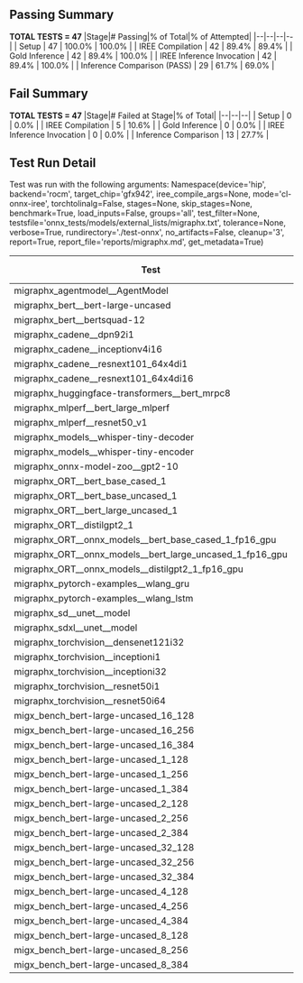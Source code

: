 ## Passing Summary

**TOTAL TESTS = 47**
|Stage|# Passing|% of Total|% of Attempted|
|--|--|--|--|
| Setup | 47 | 100.0% | 100.0% |
| IREE Compilation | 42 | 89.4% | 89.4% |
| Gold Inference | 42 | 89.4% | 100.0% |
| IREE Inference Invocation | 42 | 89.4% | 100.0% |
| Inference Comparison (PASS) | 29 | 61.7% | 69.0% |
## Fail Summary

**TOTAL TESTS = 47**
|Stage|# Failed at Stage|% of Total|
|--|--|--|
| Setup | 0 | 0.0% |
| IREE Compilation | 5 | 10.6% |
| Gold Inference | 0 | 0.0% |
| IREE Inference Invocation | 0 | 0.0% |
| Inference Comparison | 13 | 27.7% |
## Test Run Detail
Test was run with the following arguments:
Namespace(device='hip', backend='rocm', target_chip='gfx942', iree_compile_args=None, mode='cl-onnx-iree', torchtolinalg=False, stages=None, skip_stages=None, benchmark=True, load_inputs=False, groups='all', test_filter=None, testsfile='onnx_tests/models/external_lists/migraphx.txt', tolerance=None, verbose=True, rundirectory='./test-onnx', no_artifacts=False, cleanup='3', report=True, report_file='reports/migraphx.md', get_metadata=True)

| Test | Exit Status | Mean Benchmark Time (ms) | Notes |
|--|--|--|--|
| migraphx_agentmodel__AgentModel | compilation | None | |
| migraphx_bert__bert-large-uncased | PASS | 19.41000705981558 | |
| migraphx_bert__bertsquad-12 | PASS | 7.991069809113648 | |
| migraphx_cadene__dpn92i1 | Numerics | 81.39598730485886 | |
| migraphx_cadene__inceptionv4i16 | PASS | 148.2561899659534 | |
| migraphx_cadene__resnext101_64x4di1 | Numerics | 114.32260947508944 | |
| migraphx_cadene__resnext101_64x4di16 | Numerics | 364.10978933175403 | |
| migraphx_huggingface-transformers__bert_mrpc8 | PASS | 7.30429638074743 | |
| migraphx_mlperf__bert_large_mlperf | Numerics | 24.069910573582817 | |
| migraphx_mlperf__resnet50_v1 | compilation | None | |
| migraphx_models__whisper-tiny-decoder | PASS | 32.62865504929943 | |
| migraphx_models__whisper-tiny-encoder | Numerics | 153.83004524434602 | |
| migraphx_onnx-model-zoo__gpt2-10 | compilation | None | |
| migraphx_ORT__bert_base_cased_1 | PASS | 148.57057320574918 | |
| migraphx_ORT__bert_base_uncased_1 | PASS | 100.36130446851962 | |
| migraphx_ORT__bert_large_uncased_1 | PASS | 505.8462425755958 | |
| migraphx_ORT__distilgpt2_1 | PASS | 94.07493572395583 | |
| migraphx_ORT__onnx_models__bert_base_cased_1_fp16_gpu | Numerics | 62.77737731226916 | |
| migraphx_ORT__onnx_models__bert_large_uncased_1_fp16_gpu | Numerics | 290.93453963287175 | |
| migraphx_ORT__onnx_models__distilgpt2_1_fp16_gpu | Numerics | 31.700622222885702 | |
| migraphx_pytorch-examples__wlang_gru | PASS | 11.6379526397445 | |
| migraphx_pytorch-examples__wlang_lstm | PASS | 7.00993091358166 | |
| migraphx_sd__unet__model | compilation | None | |
| migraphx_sdxl__unet__model | compilation | None | |
| migraphx_torchvision__densenet121i32 | Numerics | 75.3850900499081 | |
| migraphx_torchvision__inceptioni1 | PASS | 40.611644611797395 | |
| migraphx_torchvision__inceptioni32 | PASS | 98.95495079191666 | |
| migraphx_torchvision__resnet50i1 | Numerics | 11.191294745359786 | |
| migraphx_torchvision__resnet50i64 | Numerics | 429.90096161762875 | |
| migx_bench_bert-large-uncased_16_128 | PASS | 35.55299723520875 | |
| migx_bench_bert-large-uncased_16_256 | PASS | 58.58401857161274 | |
| migx_bench_bert-large-uncased_16_384 | Numerics | 79.38848727348226 | |
| migx_bench_bert-large-uncased_1_128 | PASS | 37.85135109657011 | |
| migx_bench_bert-large-uncased_1_256 | PASS | 13.267422496171305 | |
| migx_bench_bert-large-uncased_1_384 | PASS | 19.467761515881175 | |
| migx_bench_bert-large-uncased_2_128 | PASS | 12.628637315217581 | |
| migx_bench_bert-large-uncased_2_256 | PASS | 13.31439166499665 | |
| migx_bench_bert-large-uncased_2_384 | PASS | 21.690479795021627 | |
| migx_bench_bert-large-uncased_32_128 | PASS | 76.47647799846405 | |
| migx_bench_bert-large-uncased_32_256 | PASS | 112.41895821876824 | |
| migx_bench_bert-large-uncased_32_384 | Numerics | 163.4519148307542 | |
| migx_bench_bert-large-uncased_4_128 | PASS | 14.28021156374796 | |
| migx_bench_bert-large-uncased_4_256 | PASS | 17.76838965791588 | |
| migx_bench_bert-large-uncased_4_384 | PASS | 26.75336400548426 | |
| migx_bench_bert-large-uncased_8_128 | PASS | 20.24413137031453 | |
| migx_bench_bert-large-uncased_8_256 | PASS | 30.864365845142554 | |
| migx_bench_bert-large-uncased_8_384 | PASS | 43.59324031004993 | |
